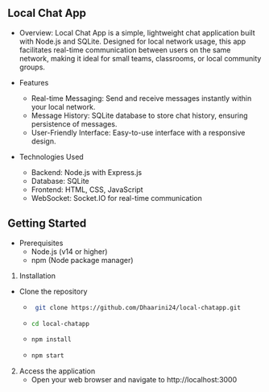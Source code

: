 ## Local Chat App
- Overview:
    Local Chat App is a simple, lightweight chat application built with Node.js and SQLite. Designed for local network usage, this app facilitates real-time communication between users on the same network, making it ideal for small teams, classrooms, or local community groups.

- Features
  - Real-time Messaging: Send and receive messages instantly within your local network.
  - Message History: SQLite database to store chat history, ensuring persistence of messages.
  - User-Friendly Interface: Easy-to-use interface with a responsive design.

- Technologies Used
  - Backend: Node.js with Express.js
  - Database: SQLite
  - Frontend: HTML, CSS, JavaScript
  - WebSocket: Socket.IO for real-time communication
## Getting Started
- Prerequisites
  - Node.js (v14 or higher)
  - npm (Node package manager)
1. Installation
  - Clone the repository
        
      - ```bash
         git clone https://github.com/Dhaarini24/local-chatapp.git
      - ```bash
        cd local-chatapp
      - ```bash
        npm install
      - ```bash
        npm start

2. Access the application
    - Open your web browser and navigate to http://localhost:3000
